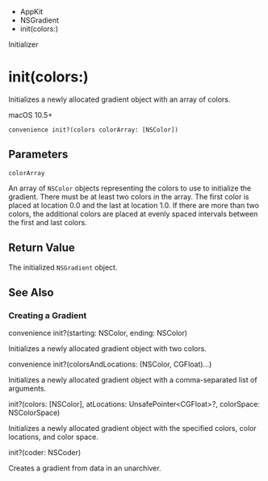 

- AppKit
- NSGradient
-  init(colors:) 

Initializer

# init(colors:)

Initializes a newly allocated gradient object with an array of colors.

macOS 10.5+

``` source
convenience init?(colors colorArray: [NSColor])
```

## Parameters 

`colorArray`  

An array of `NSColor` objects representing the colors to use to initialize the gradient. There must be at least two colors in the array. The first color is placed at location 0.0 and the last at location 1.0. If there are more than two colors, the additional colors are placed at evenly spaced intervals between the first and last colors.

## Return Value

The initialized `NSGradient` object.

## See Also

### Creating a Gradient

convenience init?(starting: NSColor, ending: NSColor)

Initializes a newly allocated gradient object with two colors.

convenience init?(colorsAndLocations: (NSColor, CGFloat)...)

Initializes a newly allocated gradient object with a comma-separated list of arguments.

init?(colors: [NSColor], atLocations: UnsafePointer&lt;CGFloat>?, colorSpace: NSColorSpace)

Initializes a newly allocated gradient object with the specified colors, color locations, and color space.

init?(coder: NSCoder)

Creates a gradient from data in an unarchiver.

